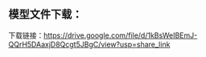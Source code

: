 ## 模型文件下载：
下载链接：https://drive.google.com/file/d/1kBsWeIBEmJ-QQrH5DAaxjD8Qcgt5JBgC/view?usp=share_link

